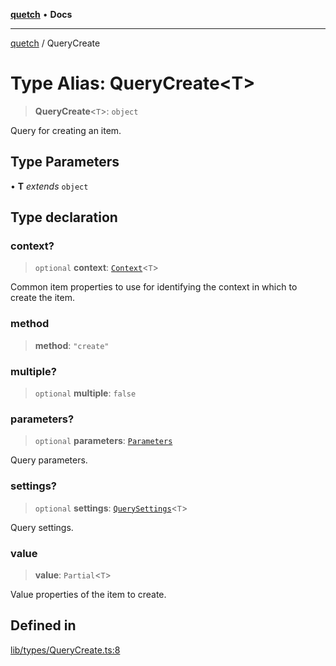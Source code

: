 [**quetch**](../README.md) • **Docs**

***

[quetch](../README.md) / QueryCreate

# Type Alias: QueryCreate\<T\>

> **QueryCreate**\<`T`\>: `object`

Query for creating an item.

## Type Parameters

• **T** *extends* `object`

## Type declaration

### context?

> `optional` **context**: [`Context`](Context.md)\<`T`\>

Common item properties to use for identifying the context in which to create the item.

### method

> **method**: `"create"`

### multiple?

> `optional` **multiple**: `false`

### parameters?

> `optional` **parameters**: [`Parameters`](Parameters.md)

Query parameters.

### settings?

> `optional` **settings**: [`QuerySettings`](QuerySettings.md)\<`T`\>

Query settings.

### value

> **value**: `Partial`\<`T`\>

Value properties of the item to create.

## Defined in

[lib/types/QueryCreate.ts:8](https://github.com/nevoland/quetch/blob/4c3c4d08a348f3317d0dfdffa7516132c18306c7/lib/types/QueryCreate.ts#L8)

